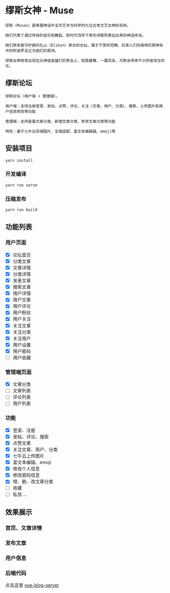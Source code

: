 # 缪斯女神 - Muse

```
缪斯（Muses）是希腊神话中主司艺术与科学的九位古老文艺女神的总称。

她们代表了通过传统的音乐和舞蹈、即时代流传下来的诗歌所表达出来的神话传说。

她们原本是守护赫利孔山（Elikon）泉水的水仙，属于宁芙的范畴。后来人们将奥林匹斯神系中的阿波罗设立为她们的首领。

缪斯女神常常出现在众神或英雄们的聚会上，轻歌曼舞，一展风采，为聚会带来不少的愉悦与欢乐。
```

## 缪斯论坛

```
缪斯论坛（用户端 + 管理端）。

用户端：支持注册登录、发帖、点赞、评论、关注（文章、用户、分类）、搜索、上传图片和用户信息修改等功能

管理端：支持查看文章分类、新增文章分类、修改文章分类等功能

特色：基于七牛云存储图片、全端适配、富文本编辑器、emoji等
```



## 安装项目
```
yarn install
```

### 开发编译
```
yarn run serve
```

### 压缩发布
```
yarn run build
```

## 功能列表

### 用户页面

- [x] 论坛首页
- [x] 分类文章
- [x] 文章详情
- [x] 分类详情
- [x] 发表文章
- [x] 搜索文章
- [x] 用户详情
- [x] 用户文章
- [x] 用户评论
- [x] 用户粉丝
- [x] 用户关注
- [x] 关注文章
- [x] 关注分类
- [x] 关注用户
- [x] 用户设置
- [x] 用户密码
- [ ] 用户收藏

### 管理端页面

- [x] 文章分类
- [ ] 文章列表
- [ ] 评论列表
- [ ] 用户列表

### 功能
- [x] 登录、注册
- [x] 发帖、评论、搜索
- [x] 点赞文章
- [x] 关注文章、用户、分类
- [x] 七牛云上传图片
- [x] 富文本编辑、emoji
- [x] 修改个人信息
- [x] 修改密码信息
- [x] 增、删、改文章分类
- [ ] 收藏
- [ ] 私信
...

## 效果展示

### 首页、文章详情

### 发布文章

### 用户信息



### 后端代码
点击这里 [vue-blog-server](https://github.com/wulichenyang/vue-blog-server)
